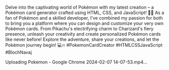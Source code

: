  

Delve into the captivating world of Pokémon with my latest creation – a Pokémon card generator crafted using HTML, CSS, and JavaScript! 🎨✨ As a fan of Pokémon and a skilled developer, I've combined my passion for both to bring you a platform where you can design and customize your very own Pokémon cards. From Pikachu's electrifying charm to Charizard's fiery presence, unleash your creativity and create personalized Pokémon cards like never before! Explore the adventure, share your creations, and let the Pokémon journey begin! 💻🔥 #PokemonCardCreator #HTMLCSSJavaScript #BlochNavaj

 

Uploading Pokemon - Google Chrome 2024-02-07 14-07-53.mp4…


